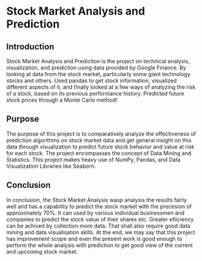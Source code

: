 # Stock Market Analysis and Prediction

## Introduction
Stock Market Analysis and Prediction is the project on technical analysis, visualization, and prediction using data provided by Google Finance. By looking at data from the stock market, particularly some giant technology stocks and others. Used pandas to get stock information, visualized different aspects of it, and finally looked at a few ways of analyzing the risk of a stock, based on its previous performance history. Predicted future stock prices through a Monte Carlo method!

## Purpose
The purpose of this project is to comparatively analyze the effectiveness of prediction algorithms on stock market data and get general insight on this data through visualization to predict future stock behavior and value at risk for each stock. The project encompasses the concept of Data Mining and Statistics. This project makes heavy use of NumPy, Pandas, and Data Visualization Libraries like Seaborn.

## Conclusion
In conclusion, the Stock Market Analysis wasp analysis the results fairly well and has a capability to predict the stock market with the precesion of approximately 70%. It can used by various individual businessmen and companies to predict the stock value of their shares etc. Greater efiiciency can be achived by collection more data. That shall also require good data mining and data visualisation skills. At the end, we may say that this project has improvement scope and even the present work is good enough to perform the whole analysis with prediction to get good view of the current and upcoming stock market. 
